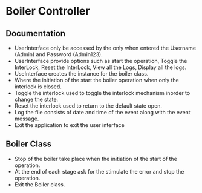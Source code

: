 # Boiler Controller

## Documentation

- UserInterface only be accessed by the only when entered the Username (Admin) and Password (Admin123).
- UserInterface provide options such as start the operation, Toggle the InterLock, Reset the InterLock, View all the Logs, Display all the logs.
- UseInterface creates the instance for the boiler class.
- Where the initiation of the start the boiler operation when only the interlock is closed.
- Toggle the interlock used to toggle the interlock mechanism inorder to change the state.
- Reset the interlock used to return to the default state open.
- Log the file consists of date and time of the event along with the event message.
- Exit the application to exit the user interface

## Boiler Class

- Stop of the boiler take place when the initiation of the start of the operation.
- At the end of each stage ask for the stimulate the error and stop the operation.
- Exit the Boiler class.
